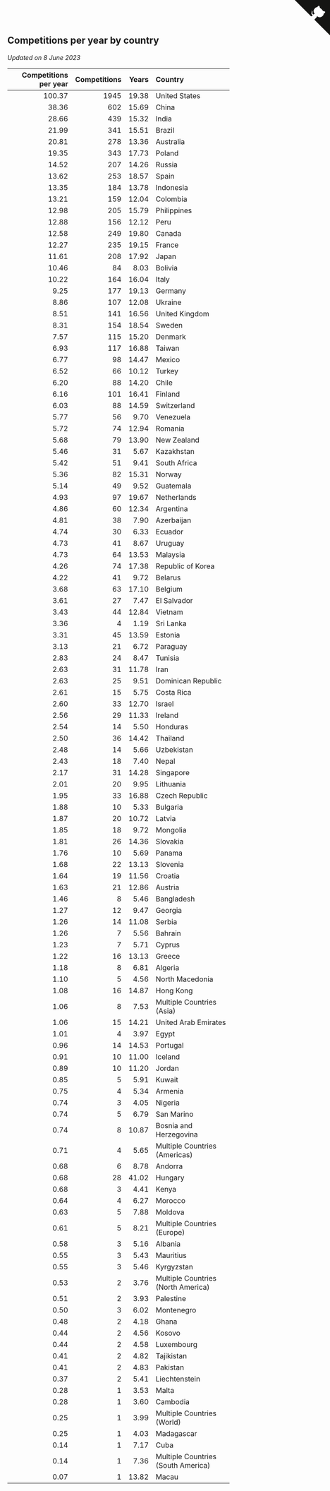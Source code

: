 ## Competitions per year by country

*Updated on  8 June 2023*

| Competitions per year | Competitions | Years | Country |
| ---: | ---: | ---: | :--- |
| 100.37 | 1945 | 19.38 | United States |
| 38.36 | 602 | 15.69 | China |
| 28.66 | 439 | 15.32 | India |
| 21.99 | 341 | 15.51 | Brazil |
| 20.81 | 278 | 13.36 | Australia |
| 19.35 | 343 | 17.73 | Poland |
| 14.52 | 207 | 14.26 | Russia |
| 13.62 | 253 | 18.57 | Spain |
| 13.35 | 184 | 13.78 | Indonesia |
| 13.21 | 159 | 12.04 | Colombia |
| 12.98 | 205 | 15.79 | Philippines |
| 12.88 | 156 | 12.12 | Peru |
| 12.58 | 249 | 19.80 | Canada |
| 12.27 | 235 | 19.15 | France |
| 11.61 | 208 | 17.92 | Japan |
| 10.46 | 84 | 8.03 | Bolivia |
| 10.22 | 164 | 16.04 | Italy |
| 9.25 | 177 | 19.13 | Germany |
| 8.86 | 107 | 12.08 | Ukraine |
| 8.51 | 141 | 16.56 | United Kingdom |
| 8.31 | 154 | 18.54 | Sweden |
| 7.57 | 115 | 15.20 | Denmark |
| 6.93 | 117 | 16.88 | Taiwan |
| 6.77 | 98 | 14.47 | Mexico |
| 6.52 | 66 | 10.12 | Turkey |
| 6.20 | 88 | 14.20 | Chile |
| 6.16 | 101 | 16.41 | Finland |
| 6.03 | 88 | 14.59 | Switzerland |
| 5.77 | 56 | 9.70 | Venezuela |
| 5.72 | 74 | 12.94 | Romania |
| 5.68 | 79 | 13.90 | New Zealand |
| 5.46 | 31 | 5.67 | Kazakhstan |
| 5.42 | 51 | 9.41 | South Africa |
| 5.36 | 82 | 15.31 | Norway |
| 5.14 | 49 | 9.52 | Guatemala |
| 4.93 | 97 | 19.67 | Netherlands |
| 4.86 | 60 | 12.34 | Argentina |
| 4.81 | 38 | 7.90 | Azerbaijan |
| 4.74 | 30 | 6.33 | Ecuador |
| 4.73 | 41 | 8.67 | Uruguay |
| 4.73 | 64 | 13.53 | Malaysia |
| 4.26 | 74 | 17.38 | Republic of Korea |
| 4.22 | 41 | 9.72 | Belarus |
| 3.68 | 63 | 17.10 | Belgium |
| 3.61 | 27 | 7.47 | El Salvador |
| 3.43 | 44 | 12.84 | Vietnam |
| 3.36 | 4 | 1.19 | Sri Lanka |
| 3.31 | 45 | 13.59 | Estonia |
| 3.13 | 21 | 6.72 | Paraguay |
| 2.83 | 24 | 8.47 | Tunisia |
| 2.63 | 31 | 11.78 | Iran |
| 2.63 | 25 | 9.51 | Dominican Republic |
| 2.61 | 15 | 5.75 | Costa Rica |
| 2.60 | 33 | 12.70 | Israel |
| 2.56 | 29 | 11.33 | Ireland |
| 2.54 | 14 | 5.50 | Honduras |
| 2.50 | 36 | 14.42 | Thailand |
| 2.48 | 14 | 5.66 | Uzbekistan |
| 2.43 | 18 | 7.40 | Nepal |
| 2.17 | 31 | 14.28 | Singapore |
| 2.01 | 20 | 9.95 | Lithuania |
| 1.95 | 33 | 16.88 | Czech Republic |
| 1.88 | 10 | 5.33 | Bulgaria |
| 1.87 | 20 | 10.72 | Latvia |
| 1.85 | 18 | 9.72 | Mongolia |
| 1.81 | 26 | 14.36 | Slovakia |
| 1.76 | 10 | 5.69 | Panama |
| 1.68 | 22 | 13.13 | Slovenia |
| 1.64 | 19 | 11.56 | Croatia |
| 1.63 | 21 | 12.86 | Austria |
| 1.46 | 8 | 5.46 | Bangladesh |
| 1.27 | 12 | 9.47 | Georgia |
| 1.26 | 14 | 11.08 | Serbia |
| 1.26 | 7 | 5.56 | Bahrain |
| 1.23 | 7 | 5.71 | Cyprus |
| 1.22 | 16 | 13.13 | Greece |
| 1.18 | 8 | 6.81 | Algeria |
| 1.10 | 5 | 4.56 | North Macedonia |
| 1.08 | 16 | 14.87 | Hong Kong |
| 1.06 | 8 | 7.53 | Multiple Countries (Asia) |
| 1.06 | 15 | 14.21 | United Arab Emirates |
| 1.01 | 4 | 3.97 | Egypt |
| 0.96 | 14 | 14.53 | Portugal |
| 0.91 | 10 | 11.00 | Iceland |
| 0.89 | 10 | 11.20 | Jordan |
| 0.85 | 5 | 5.91 | Kuwait |
| 0.75 | 4 | 5.34 | Armenia |
| 0.74 | 3 | 4.05 | Nigeria |
| 0.74 | 5 | 6.79 | San Marino |
| 0.74 | 8 | 10.87 | Bosnia and Herzegovina |
| 0.71 | 4 | 5.65 | Multiple Countries (Americas) |
| 0.68 | 6 | 8.78 | Andorra |
| 0.68 | 28 | 41.02 | Hungary |
| 0.68 | 3 | 4.41 | Kenya |
| 0.64 | 4 | 6.27 | Morocco |
| 0.63 | 5 | 7.88 | Moldova |
| 0.61 | 5 | 8.21 | Multiple Countries (Europe) |
| 0.58 | 3 | 5.16 | Albania |
| 0.55 | 3 | 5.43 | Mauritius |
| 0.55 | 3 | 5.46 | Kyrgyzstan |
| 0.53 | 2 | 3.76 | Multiple Countries (North America) |
| 0.51 | 2 | 3.93 | Palestine |
| 0.50 | 3 | 6.02 | Montenegro |
| 0.48 | 2 | 4.18 | Ghana |
| 0.44 | 2 | 4.56 | Kosovo |
| 0.44 | 2 | 4.58 | Luxembourg |
| 0.41 | 2 | 4.82 | Tajikistan |
| 0.41 | 2 | 4.83 | Pakistan |
| 0.37 | 2 | 5.41 | Liechtenstein |
| 0.28 | 1 | 3.53 | Malta |
| 0.28 | 1 | 3.60 | Cambodia |
| 0.25 | 1 | 3.99 | Multiple Countries (World) |
| 0.25 | 1 | 4.03 | Madagascar |
| 0.14 | 1 | 7.17 | Cuba |
| 0.14 | 1 | 7.36 | Multiple Countries (South America) |
| 0.07 | 1 | 13.82 | Macau |


<a href="https://github.com/jonatanklosko/wca_statistics" class="github-corner" aria-label="View source on Github"><svg width="80" height="80" viewBox="0 0 250 250" style="fill:#151513; color:#fff; position: absolute; top: 0; border: 0; right: 0;" aria-hidden="true"><path d="M0,0 L115,115 L130,115 L142,142 L250,250 L250,0 Z"></path><path d="M128.3,109.0 C113.8,99.7 119.0,89.6 119.0,89.6 C122.0,82.7 120.5,78.6 120.5,78.6 C119.2,72.0 123.4,76.3 123.4,76.3 C127.3,80.9 125.5,87.3 125.5,87.3 C122.9,97.6 130.6,101.9 134.4,103.2" fill="currentColor" style="transform-origin: 130px 106px;" class="octo-arm"></path><path d="M115.0,115.0 C114.9,115.1 118.7,116.5 119.8,115.4 L133.7,101.6 C136.9,99.2 139.9,98.4 142.2,98.6 C133.8,88.0 127.5,74.4 143.8,58.0 C148.5,53.4 154.0,51.2 159.7,51.0 C160.3,49.4 163.2,43.6 171.4,40.1 C171.4,40.1 176.1,42.5 178.8,56.2 C183.1,58.6 187.2,61.8 190.9,65.4 C194.5,69.0 197.7,73.2 200.1,77.6 C213.8,80.2 216.3,84.9 216.3,84.9 C212.7,93.1 206.9,96.0 205.4,96.6 C205.1,102.4 203.0,107.8 198.3,112.5 C181.9,128.9 168.3,122.5 157.7,114.1 C157.9,116.9 156.7,120.9 152.7,124.9 L141.0,136.5 C139.8,137.7 141.6,141.9 141.8,141.8 Z" fill="currentColor" class="octo-body"></path></svg></a><style>.github-corner:hover .octo-arm{animation:octocat-wave 560ms ease-in-out}@keyframes octocat-wave{0%,100%{transform:rotate(0)}20%,60%{transform:rotate(-25deg)}40%,80%{transform:rotate(10deg)}}@media (max-width:500px){.github-corner:hover .octo-arm{animation:none}.github-corner .octo-arm{animation:octocat-wave 560ms ease-in-out}}</style>
